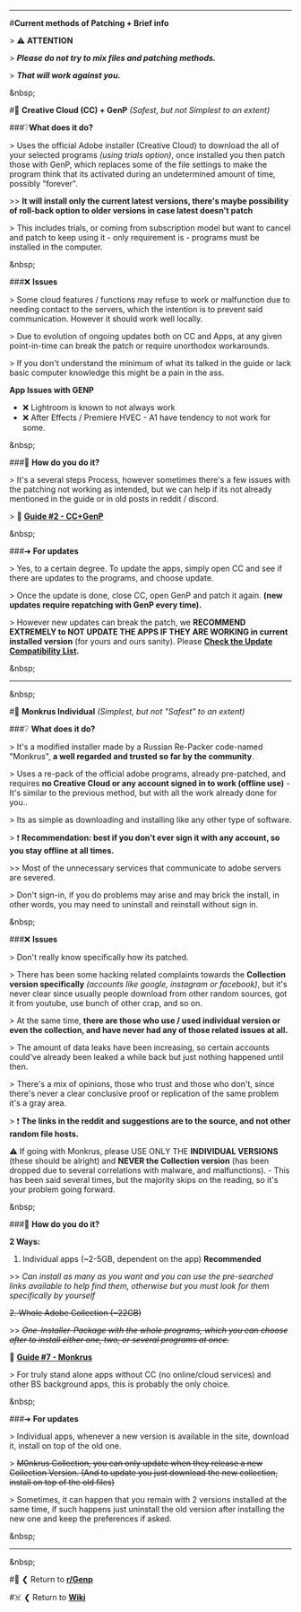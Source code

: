 [1]: https://www.reddit.com/r/GenP/wiki/redditgenpguides/#wiki_.1F921_guide_.232_-_dummy_guide_for_first_timers_genp_.28cc_.2B_genp.29
[2]: https://www.reddit.com/r/GenP/wiki/redditgenpguides/#wiki_.1F412_guide_.237_-_monkrus_individual_.28easiest_method.29
[3]: https://www.reddit.com/r/GenP/comments/164ew74/compatibility_list_2024_creative_suite/

---

#**Current methods of Patching + Brief info**

&gt; ⚠️ **ATTENTION**

&gt; ***Please do not try to mix files and patching methods.***

&gt; ***That will work against you.***

&amp;nbsp;

#🤡 **Creative Cloud (CC) + GenP** *(Safest, but not Simplest to an extent)*

###❔**What does it do?**

&gt; Uses the official Adobe installer (Creative Cloud) to download the all of your selected programs *(using trials option)*, once installed you then patch those with GenP, which replaces some of the file settings to make the program think that its activated during an undetermined amount of time, possibly "forever".

&gt;&gt; **It will install only the current latest versions, there's maybe possibility of roll-back option to older versions in case latest doesn't patch**

&gt; This includes trials, or coming from subscription model but want to cancel and patch to keep using it - only requirement is - programs must be installed in the computer.

&amp;nbsp;

###❌ **Issues**

&gt; Some cloud features / functions may refuse to work or malfunction due to needing contact to the servers, which the intention is to prevent said communication. However it should work well locally.

&gt; Due to evolution of ongoing updates both on CC and Apps, at any given point-in-time can break the patch or require unorthodox workarounds.

&gt; If you don't understand the minimum of what its talked in the guide or lack basic computer knowledge this might be a pain in the ass.

**App Issues with GENP**

* ❌ Lightroom is known to not always work
* ❌ After Effects / Premiere HVEC - A1 have tendency to not work for some.

&amp;nbsp;

###📑 **How do you do it?**

&gt; It's a several steps Process, however sometimes there's a few issues with the patching not working as intended, but we can help if its not already mentioned in the guide or in old posts in reddit / discord.

&gt; 🔗 **[Guide #2 - CC+GenP][1]**

&amp;nbsp;

###➜ **For updates**

&gt; Yes, to a certain degree. To update the apps, simply open CC and see if there are updates to the programs, and choose update.

&gt; Once the update is done, close CC, open GenP and patch it again. **(new updates require repatching with GenP every time).**

&gt; However new updates can break the patch, we **RECOMMEND EXTREMELY to NOT UPDATE THE APPS IF THEY ARE WORKING in current installed version** (for yours and ours sanity). Please **[Check the Update Compatibility List][3].**

&amp;nbsp;

---

&amp;nbsp;

#🐒 **Monkrus Individual** *(Simplest, but not "Safest" to an extent)*

###❔ **What does it do?**

&gt; It's a modified installer made by a Russian Re-Packer code-named "Monkrus", **a well regarded and trusted so far by the community**.

&gt; Uses a re-pack of the official adobe programs, already pre-patched, and requires **no Creative Cloud or any account signed in to work (offline use)** - It's similar to the previous method, but with all the work already done for you..

&gt; Its as simple as downloading and installing like any other type of software.

&gt; ❗ **Recommendation: best if you don't ever sign it with any account, so you stay offline at all times.**

&gt;&gt; Most of the unnecessary services that communicate to adobe servers are severed.

&gt; Don't sign-in, if you do problems may arise and may brick the install, in other words, you may need to uninstall and reinstall without sign in.

&amp;nbsp;

###❌ **Issues**

&gt; Don't really know specifically how its patched.

&gt; There has been some hacking related complaints towards the **Collection version specifically** *(accounts like google, instagram or facebook)*, but it's never clear since usually people download from other random sources, got it from youtube, use bunch of other crap, and so on.

&gt; At the same time, **there are those who use / used individual version or even the collection, and have never had any of those related issues at all.**

&gt; The amount of data leaks have been increasing, so certain accounts could've already been leaked a while back but just nothing happened until then.

&gt; There's a mix of opinions, those who trust and those who don't, since there's never a clear conclusive proof or replication of the same problem it's a gray area.

&gt; ❗ **The links in the reddit and suggestions are to the source, and not other random file hosts.**

⚠️ If going with Monkrus, please USE ONLY THE **INDIVIDUAL VERSIONS** (these should be alright) and **NEVER the Collection version** (has been dropped due to several correlations with malware, and malfunctions). - This has been said several times, but the majority skips on the reading, so it's your problem going forward.

&amp;nbsp;

###📑 **How do you do it?**

**2 Ways:**

1. Individual apps (~2-5GB, dependent on the app) **Recommended**

&gt;&gt; *Can install as many as you want and you can use the pre-searched links available to help find them, otherwise but you must look for them specifically by yourself*

~~2. Whole Adobe Collection (~22GB)~~

&gt;&gt; ~~*One-Installer-Package with the whole programs, which you can choose after to install either one, two, or several programs at once.*~~

🔗 **[Guide #7 - Monkrus][2]**

&gt; For truly stand alone apps without CC (no online/cloud services) and other BS background apps, this is probably the only choice.

&amp;nbsp;

###➜ **For updates**

&gt; Individual apps, whenever a new version is available in the site, download it, install on top of the old one.

&gt; ~~M0nkrus Collection, you can only update when they release a new Collection Version. (And to update you just download the new collection, install on top of the old files)~~

&gt; Sometimes, it can happen that you remain with 2 versions installed at the same time, if such happens just uninstall the old version after installing the new one and keep the preferences if asked.

&amp;nbsp;

---

&amp;nbsp;

#🛟 ❮ Return to **[r/Genp](https://www.reddit.com/r/GenP/)**

#☠️ ❮ Return to **[Wiki](https://www.reddit.com/r/GenP/wiki/index/)**